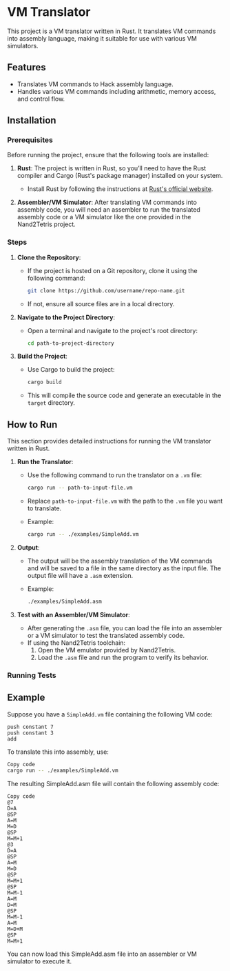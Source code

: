 # VM Translator

This project is a VM translator written in Rust. It translates VM commands into assembly language, making it suitable for use with various VM simulators.

## Features

- Translates VM commands to Hack assembly language.
- Handles various VM commands including arithmetic, memory access, and control flow.

## Installation

### Prerequisites

Before running the project, ensure that the following tools are installed:

1. **Rust**: The project is written in Rust, so you’ll need to have the Rust compiler and Cargo (Rust's package manager) installed on your system.
   - Install Rust by following the instructions at [Rust's official website](https://www.rust-lang.org/tools/install).

2. **Assembler/VM Simulator**: After translating VM commands into assembly code, you will need an assembler to run the translated assembly code or a VM simulator like the one provided in the Nand2Tetris project.

### Steps

1. **Clone the Repository**:
   - If the project is hosted on a Git repository, clone it using the following command:
     ```bash
     git clone https://github.com/username/repo-name.git
     ```
   - If not, ensure all source files are in a local directory.

2. **Navigate to the Project Directory**:
   - Open a terminal and navigate to the project's root directory:
     ```bash
     cd path-to-project-directory
     ```

3. **Build the Project**:
   - Use Cargo to build the project:
     ```bash
     cargo build
     ```
   - This will compile the source code and generate an executable in the `target` directory.

## How to Run

This section provides detailed instructions for running the VM translator written in Rust.

1. **Run the Translator**:
   - Use the following command to run the translator on a `.vm` file:
     ```bash
     cargo run -- path-to-input-file.vm
     ```
   - Replace `path-to-input-file.vm` with the path to the `.vm` file you want to translate.

   - Example:
     ```bash
     cargo run -- ./examples/SimpleAdd.vm
     ```

2. **Output**:
   - The output will be the assembly translation of the VM commands and will be saved to a file in the same directory as the input file. The output file will have a `.asm` extension.
   
   - Example:
     ```bash
     ./examples/SimpleAdd.asm
     ```

3. **Test with an Assembler/VM Simulator**:
   - After generating the `.asm` file, you can load the file into an assembler or a VM simulator to test the translated assembly code.
   - If using the Nand2Tetris toolchain:
     1. Open the VM emulator provided by Nand2Tetris.
     2. Load the `.asm` file and run the program to verify its behavior.

### Running Tests

## Example

Suppose you have a `SimpleAdd.vm` file containing the following VM code:

```plaintext
push constant 7
push constant 3
add
```
To translate this into assembly, use:

```bash
Copy code
cargo run -- ./examples/SimpleAdd.vm
```
The resulting SimpleAdd.asm file will contain the following assembly code:

```assembly
Copy code
@7
D=A
@SP
A=M
M=D
@SP
M=M+1
@3
D=A
@SP
A=M
M=D
@SP
M=M+1
@SP
M=M-1
A=M
D=M
@SP
M=M-1
A=M
M=D+M
@SP
M=M+1
```
You can now load this SimpleAdd.asm file into an assembler or VM simulator to execute it.
